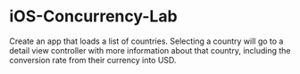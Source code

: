 # iOS-Concurrency-Lab
Create an app that loads a list of countries. Selecting a country will go to a detail view controller with more information about that country, including the conversion rate from their currency into USD.
